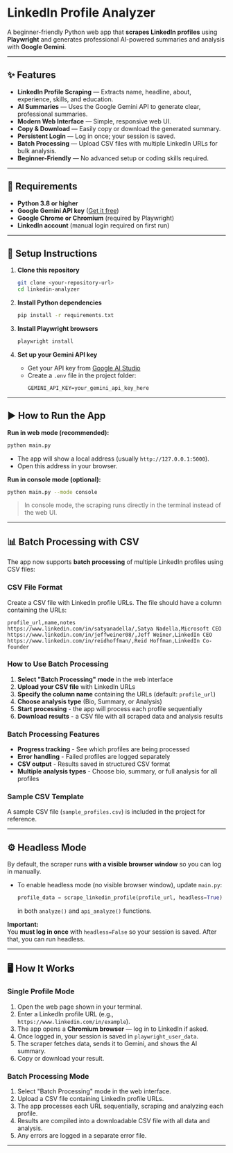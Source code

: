 # LinkedIn Profile Analyzer

A beginner-friendly Python web app that **scrapes LinkedIn profiles** using **Playwright** and generates professional AI-powered summaries and analysis with **Google Gemini**.

---

## ✨ Features

- **LinkedIn Profile Scraping** — Extracts name, headline, about, experience, skills, and education.
- **AI Summaries** — Uses the Google Gemini API to generate clear, professional summaries.
- **Modern Web Interface** — Simple, responsive web UI.
- **Copy & Download** — Easily copy or download the generated summary.
- **Persistent Login** — Log in once; your session is saved.
- **Batch Processing** — Upload CSV files with multiple LinkedIn URLs for bulk analysis.
- **Beginner-Friendly** — No advanced setup or coding skills required.

---

## 📝 Requirements

- **Python 3.8 or higher**
- **Google Gemini API key** ([Get it free](https://aistudio.google.com/app/apikey))
- **Google Chrome or Chromium** (required by Playwright)
- **LinkedIn account** (manual login required on first run)

---

## 🚀 Setup Instructions

1. **Clone this repository**
   ```bash
   git clone <your-repository-url>
   cd linkedin-analyzer
   ```

2. **Install Python dependencies**
   ```bash
   pip install -r requirements.txt
   ```

3. **Install Playwright browsers**
   ```bash
   playwright install
   ```

4. **Set up your Gemini API key**

   - Get your API key from [Google AI Studio](https://aistudio.google.com/app/apikey)
   - Create a `.env` file in the project folder:
     ```env
     GEMINI_API_KEY=your_gemini_api_key_here
     ```

---

## ▶️ How to Run the App

**Run in web mode (recommended):**
```bash
python main.py
```
- The app will show a local address (usually `http://127.0.0.1:5000`).
- Open this address in your browser.

**Run in console mode (optional):**
```bash
python main.py --mode console
```
> In console mode, the scraping runs directly in the terminal instead of the web UI.

---

## 📊 Batch Processing with CSV

The app now supports **batch processing** of multiple LinkedIn profiles using CSV files:

### CSV File Format
Create a CSV file with LinkedIn profile URLs. The file should have a column containing the URLs:

```csv
profile_url,name,notes
https://www.linkedin.com/in/satyanadella/,Satya Nadella,Microsoft CEO
https://www.linkedin.com/in/jeffweiner08/,Jeff Weiner,LinkedIn CEO
https://www.linkedin.com/in/reidhoffman/,Reid Hoffman,LinkedIn Co-founder
```

### How to Use Batch Processing
1. **Select "Batch Processing" mode** in the web interface
2. **Upload your CSV file** with LinkedIn URLs
3. **Specify the column name** containing the URLs (default: `profile_url`)
4. **Choose analysis type** (Bio, Summary, or Analysis)
5. **Start processing** - the app will process each profile sequentially
6. **Download results** - a CSV file with all scraped data and analysis results

### Batch Processing Features
- **Progress tracking** - See which profiles are being processed
- **Error handling** - Failed profiles are logged separately
- **CSV output** - Results saved in structured CSV format
- **Multiple analysis types** - Choose bio, summary, or full analysis for all profiles

### Sample CSV Template
A sample CSV file (`sample_profiles.csv`) is included in the project for reference.

---

## ⚙️ Headless Mode

By default, the scraper runs **with a visible browser window** so you can log in manually.

- To enable headless mode (no visible browser window), update `main.py`:
  ```python
  profile_data = scrape_linkedin_profile(profile_url, headless=True)
  ```
  in both `analyze()` and `api_analyze()` functions.

**Important:**  
You **must log in once** with `headless=False` so your session is saved. After that, you can run headless.

---

## 🖥️ How It Works

### Single Profile Mode
1. Open the web page shown in your terminal.
2. Enter a LinkedIn profile URL (e.g., `https://www.linkedin.com/in/example`).
3. The app opens a **Chromium browser** — log in to LinkedIn if asked.
4. Once logged in, your session is saved in `playwright_user_data`.
5. The scraper fetches data, sends it to Gemini, and shows the AI summary.
6. Copy or download your result.

### Batch Processing Mode
1. Select "Batch Processing" mode in the web interface.
2. Upload a CSV file containing LinkedIn profile URLs.
3. The app processes each URL sequentially, scraping and analyzing each profile.
4. Results are compiled into a downloadable CSV file with all data and analysis.
5. Any errors are logged in a separate error file.

---

